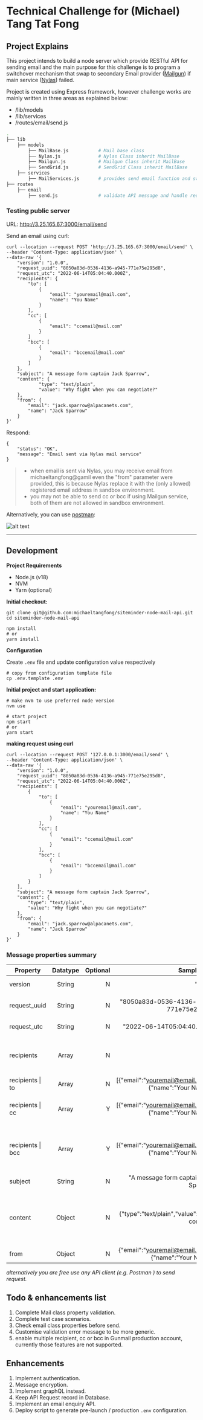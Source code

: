 # Technical Challenge for (Michael) Tang Tat Fong

## Project Explains
This project intends to build a node server which provide RESTful API for sending email and the main purpose for this challenge is to program a switchover mechanism that swap to secondary Email provider ([Mailgun](https://www.mailgun.com/)) if main service ([Nylas](https://www.nylas.com/)) failed.

Project is created using Express framework, however challenge works are mainly written in three areas as explained below:
* /lib/models
* /lib/services
* /routes/email/send.js


```bash
.
├── lib                           
    ├── models                    
        ├── MailBase.js           # Mail base class
        ├── Nylas.js              # Nylas Class inherit MailBase
        ├── Mailgun.js            # Mailgun Class inherit MailBase
        ├── SendGrid.js           # SendGrid Class inherit MailBase
    ├── services                  
        ├── MailServices.js       # provides send email function and switchover feature
├── routes
    ├── email
        ├── send.js               # validate API message and handle request 
```

### Testing public server
URL: http://3.25.165.67:3000/email/send

Send an email using curl:
```shell
curl --location --request POST 'http://3.25.165.67:3000/email/send' \
--header 'Content-Type: application/json' \
--data-raw '{
    "version": "1.0.0",
    "request_uuid": "8050a83d-0536-4136-a945-771e75e295d8",
    "request_utc": "2022-06-14T05:04:40.000Z",
    "recipients": {
        "to": [
            {
                "email": "youremail@mail.com",
                "name": "You Name"
            }
        ],
        "cc": [
            {
                "email": "ccemail@mail.com"
            }
        ]
        "bcc": [
            {
                "email": "bccemail@mail.com"
            }
        ]
    },
    "subject": "A message form captain Jack Sparrow",
    "content": {
            "type": "text/plain",
            "value": "Why fight when you can negotiate?"
    },
    "from": {
        "email": "jack.sparrow@alpacanets.com",
        "name": "Jack Sparrow"
    }
}'
```
Respond:
```shell
{
    "status": "OK",
    "message": "Email sent via Nylas mail service"
}
```

> * when email is sent via Nylas, you may receive email from michaeltangfong@gamil even the "from" parameter were provided, this is because Nylas replace it with the (only allowed) registered email address in sandbox environment.
> * you may not be able to send cc or bcc if using Mailgun service, both of them are not allowed in sandbox environment.


Alternatively, you can use [postman](https://www.postman.com/):

![alt text](./public/images/request_sample.png)


___




## Development

**Project Requirements**
* Node.js (v18)
* NVM
* Yarn (optional)

**Initial checkout:**

```shell
git clone git@github.com:michaeltangfong/siteminder-node-mail-api.git
cd siteminder-node-mail-api

npm install
# or 
yarn install
```


**Configuration**

Create `.env` file and update configuration value respectively
```shell
# copy from configuration template file
cp .env.template .env
```


**Initial project and start application:**
```shell
# make nvm to use preferred node version 
nvm use
```
```shell
# start project
npm start 
# or 
yarn start
```

**making request using curl**
```shell
curl --location --request POST '127.0.0.1:3000/email/send' \
--header 'Content-Type: application/json' \
--data-raw '{
    "version": "1.0.0",
    "request_uuid": "8050a83d-0536-4136-a945-771e75e295d8",
    "request_utc": "2022-06-14T05:04:40.000Z",
    "recipients": [
        {
            "to": [
                {
                    "email": "youremail@mail.com",
                    "name": "You Name"
                }
            ],
            "cc": [
                {
                    "email": "ccemail@mail.com"
                }
            ],
            "bcc": [
                {
                    "email": "bccemail@mail.com"
                }
            ]
        }
    ],
    "subject": "A message form captain Jack Sparrow",
    "content": {
        "type": "text/plain",
        "value": "Why fight when you can negotiate?"
    },
    "from": {
        "email": "jack.sparrow@alpacanets.com",
        "name": "Jack Sparrow"
    }
}'
```

### Message properties summary ###

| Property              | Datatype | Optional |                                            Sample Data |                                                   Remark |
|-----------------------|:--------:|---------:|-------------------------------------------------------:|---------------------------------------------------------:|
| version               |  String  |        N |                                                "1.0.0" |                                          service version |
| request_uuid          |  String  |        N |                 "8050a83d-0536-4136-a945-771e75e295d8" |                                        unique request id |
| request_utc           |  String  |        N |                             "2022-06-14T05:04:40.000Z" |                                         request time utc |
| recipients            |  Array   |        N |                                                        |                    envelope of message, array of  object |
| recipients &#124; to  |  Array   |        N | [{"email":"youremail@email.com"},{"name":"Your Name"}] |                                      array of recipients |
| recipients &#124; cc  |  Array   |        Y | [{"email":"youremail@email.com"},{"name":"Your Name"}] |                     array of carbon copy (cc) recipients |
| recipients &#124; bcc |  Array   |        Y | [{"email":"youremail@email.com"},{"name":"Your Name"}] |              array of blind carbon copy (bcc) recipients |
| subject               |  String  |        N |                  "A message form captain Jack Sparrow" |                                            email subject |
| content               |  Object  |        N |          {"type":"text/plain","value":"email content"} | email type and content, currently support plaintext only |
| from                  |  Object  |        N |   {"email":"youremail@email.com"},{"name":"Your Name"} |                                           sender address |

*alternatively you are free use any API client (e.g. Postman ) to send request.*

## Todo & enhancements list
1. Complete Mail class property validation.
2. Complete test case scenarios.
3. Check email class properties before send.
4. Customise validation error message to be more generic.
5. enable multiple recipient, cc or bcc in Gunmail production account, currently those features are not supported.


## Enhancements
1. Implement authentication.
2. Message encryption.
3. Implement graphQL instead.
4. Keep API Request record in Database.
5. Implement an email enquiry API.
6. Deploy script to generate pre-launch / production `.env` configuration.
